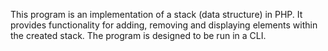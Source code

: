 This program is an implementation of a stack (data structure) in PHP. 
It provides functionality for adding, removing and displaying elements 
within the created stack. The program is designed to be run in a CLI.
